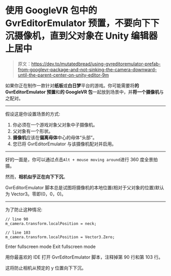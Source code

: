 # 使用 GoogleVR 包中的 GvrEditorEmulator 预置，不要向下下沉摄像机，直到父对象在 Unity 编辑器上居中

> 原文：<https://dev.to/mutatedbread/using-gvreditoremulator-prefab-from-googlevr-package-and-not-sinking-the-camera-downward-until-the-parent-center-on-unity-editor-9m>

如果你正在制作一款针对**纸板**或**白日梦**平台的游戏。你可能需要将**的 GvrEditorEmulator 预置**和**的 GoogleVR 包**一起放到场景中，并**将一个摄像机**与之配对。

* * *

假设这是你设置场景的方式:

1.  你必须在一个游戏对象父对象中子摄像机。
2.  父对象有一个形状。
3.  **摄像机**应该在**偏离母体**中心的母体“头部”。
4.  您已将 GvrEditorEmulator 与该摄像机配对并启用。

* * *

好的一面是，你可以通过点击`Alt + mouse moving around`进行 360 度全景拍摄。

然而，**相机似乎正在向下下沉**。

GvrEditorEmulator 脚本总是试图将摄像机的本地位置(相对于父对象的位置)默认为 Vector3。零即(0，0，0)。

* * *

为了防止这种情况:

```
// line 90
m_camera.transform.localPosition = neck;

// line 103
m_camera.transform.localPosition = Vector3.Zero; 
```

Enter fullscreen mode Exit fullscreen mode

用你最喜欢的 IDE 打开 GvrEditorEmulator 脚本，注释掉第 90 行和第 103 行。

这将防止相机从预定的 y 位置向下下沉。